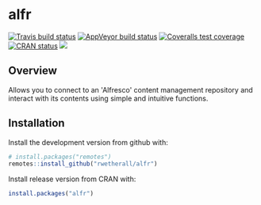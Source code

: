 # alfr

[![Travis build status](https://travis-ci.com/rwetherall/alfr.svg?branch=master)](https://travis-ci.com/rwetherall/alfr)
[![AppVeyor build status](https://ci.appveyor.com/api/projects/status/github/rwetherall/alfr?branch=master&svg=true)](https://ci.appveyor.com/project/rwetherall/alfr)
[![Coveralls test coverage](https://coveralls.io/repos/github/rwetherall/alfr/badge.svg)](https://coveralls.io/r/rwetherall/alfr?branch=master)
[![CRAN status](https://www.r-pkg.org/badges/version/alfr)](https://CRAN.R-project.org/package=alfr)
[![](https://cranlogs.r-pkg.org/badges/alfr)](https://cran.r-project.org/package=alfr)

## Overview

Allows you to connect to an 'Alfresco' content management repository and interact with its contents using simple and intuitive functions.

## Installation

Install the development version from github with:

```r
# install.packages("remotes")
remotes::install_github("rwetherall/alfr")
```

Install release version from CRAN with:

```r
install.packages("alfr")
```
